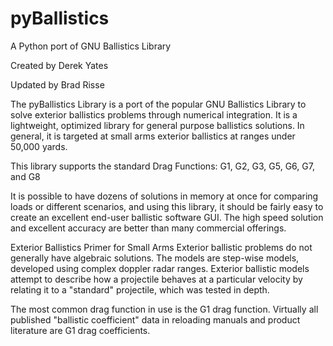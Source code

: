 # pyBallistics

A Python port of GNU Ballistics Library

Created by Derek Yates

Updated by Brad Risse

The pyBallistics Library is a port of the popular GNU Ballistics Library to solve exterior ballistics problems through numerical integration. It is a lightweight, optimized library for general purpose ballistics solutions. In general, it is targeted at small arms exterior ballistics at ranges under 50,000 yards.

This library supports the standard Drag Functions: G1, G2, G3, G5, G6, G7, and G8

It is possible to have dozens of solutions in memory at once for comparing loads or different scenarios, and using this library, it should be fairly easy to create an excellent end-user ballistic software GUI. The high speed solution and excellent accuracy are better than many commercial offerings.

Exterior Ballistics Primer for Small Arms
Exterior ballistic problems do not generally have algebraic solutions. The models are step-wise models, developed using complex doppler radar ranges. Exterior ballistic models attempt to describe how a projectile behaves at a particular velocity by relating it to a "standard" projectile, which was tested in depth.

The most common drag function in use is the G1 drag function. Virtually all published "ballistic coefficient" data in reloading manuals and product literature are G1 drag coefficients.

